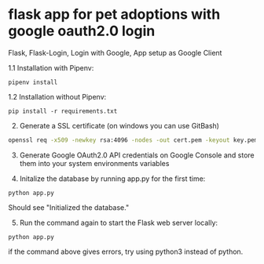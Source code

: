 # flask app for pet adoptions with google oauth2.0 login
Flask, Flask-Login, Login with Google, App setup as Google Client

1.1 Installation with Pipenv:

```
pipenv install
```

1.2 Installation without Pipenv:

```
pip install -r requirements.txt
```

2. Generate a SSL certificate (on windows you can use GitBash)
```bash
openssl req -x509 -newkey rsa:4096 -nodes -out cert.pem -keyout key.pem -days 365
```

3. Generate Google OAuth2.0 API credentials on Google Console and store them into your system environments variables


4. Initalize the database by running app.py for the first time:

```
python app.py
```

Should see "Initialized the database."

5. Run the command again to start the Flask web server locally:

```
python app.py
```


if the command above gives errors, try using python3 instead of python.
